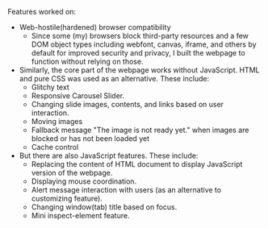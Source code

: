 Features worked on:  

- Web-hostile(hardened) browser compatibility
    - Since some (my) browsers block third-party resources and a few DOM object types including webfont, canvas, iframe, and others by default for improved security and privacy, I built the webpage to function without relying on those.
- Similarly, the core part of the webpage works without JavaScript. HTML and pure CSS was used as an alternative. These include:  
    - Glitchy text
    - Responsive Carousel Slider.
    - Changing slide images, contents, and links based on user interaction. 
    - Moving images
    - Fallback message "The image is not ready yet." when images are blocked or has not been loaded yet
    - Cache control
- But there are also JavaScript features. These include:
    - Replacing the content of HTML document to display JavaScript version of the webpage.
    - Displaying mouse coordination.
    - Alert message interaction with users (as an alternative to customizing feature).
    - Changing window(tab) title based on focus.
    - Mini inspect-element feature.
